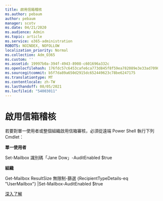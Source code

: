 ```yaml
---
title: 啟用信箱稽核
ms.author: pebaum
author: pebaum
manager: scotv
ms.date: 04/21/2020
ms.audience: Admin
ms.topic: article
ms.service: o365-administration
ROBOTS: NOINDEX, NOFOLLOW
localization_priority: Normal
ms.collection: Adm_O365
ms.custom: ''
ms.assetid: 19997b0a-394f-4943-8908-c601696a332c
ms.openlocfilehash: 176fdc57c6453cafe6ca773d845f8f59ea782089e3e33ad70909ed495aa1a8c4
ms.sourcegitcommit: b5f7da89a650d2915dc652449623c78be6247175
ms.translationtype: MT
ms.contentlocale: zh-TW
ms.lasthandoff: 08/05/2021
ms.locfileid: "54003011"
---
```

# <a name="enable-mailbox-auditing"></a>啟用信箱稽核

若要對單一使用者或整個組織啟用信箱審核，必須從遠端 Power Shell 執行下列 Cmdlet：
  
 **單一使用者**
  
Set-Mailbox 識別碼「Jane Dow」-AuditEnabled $true
  
 **組織**
  
Get-Mailbox ResultSize 無限制-篩選 {RecipientTypeDetails-eq "UserMailbox"} |Set-Mailbox-AuditEnabled $true
  
[深入了解](https://docs.microsoft.com/microsoft-365/compliance/enable-mailbox-auditing)
  

